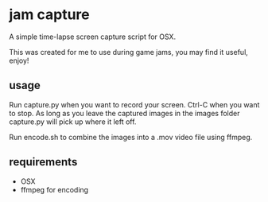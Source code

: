 # jam capture

A simple time-lapse screen capture script for OSX.

This was created for me to use during game jams, you may find it useful, enjoy!

## usage

Run capture.py when you want to record your screen. Ctrl-C when you want to stop. As long as you leave the captured images in the images folder capture.py will pick up where it left off.

Run encode.sh to combine the images into a .mov video file using ffmpeg.

## requirements

- OSX
- ffmpeg for encoding